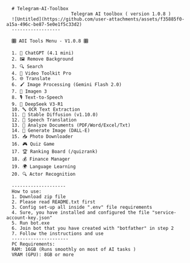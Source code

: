       # Telegram-AI-Toolbox
                            Telegram AI toolbox ( version 1.0.8 )
      ![Untitled](https://github.com/user-attachments/assets/f35885f0-a15a-496c-be87-5e0e1f5c33d2)
      ------------------
      
      🎛️ AOI Tools Menu - V1.0.8 🎛️
      
      1. 🧠 ChatGPT (4.1 mini)
      2. 🖼️ Remove Background
      3. 🔍 Search
      4. 🎥 Video Toolkit Pro
      5. 🌐 Translate
      6. 🖌️ Image Processing (Gemini Flash 2.0)
      7. 🎨 Imagen 3
      8. 🎙️ Text-to-Speech
      9. 🚀 DeepSeek V3-R1
      10. 🔤 OCR Text Extraction
      11. 🎨 Stable Diffusion (v1.10.0)
      12. 🎤 Speech Translation
      13. 📄 Analyze Documents (PDF/Word/Excel/Txt)
      14. 🎨 Generate Image (DALL-E)
      15. 📥 Photo Downloader
      16. 🎮 Quiz Game
      17. 🏆 Ranking Board (/quizrank)
      18. 💰 Finance Manager
      19. 🌍 Language Learning
      20. 🔍 Actor Recognition
      
      --------------------
      How to use:
      1. Download zip file
      2. Please read README.txt first
      3. Config set-up all inside ".env" file requirements
      4. Sure, you have installed and configured the file "service-account-key.json"
      5. Run bot.exe
      6. Join bot that you have created with "botfather" in step 2
      7. Follow the instructions and use
      ---------------------
      PC Requirements:
      RAM: 16GB (Runs smoothly on most of AI tasks )
      VRAM (GPU): 8GB or more

